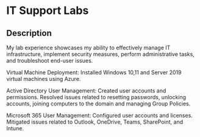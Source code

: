 <h1>IT Support Labs</h1>

<h2>Description</h2>

My lab experience showcases my ability to effectively manage IT infrastructure, implement security measures, perform administrative tasks, and troubleshoot end-user issues. <br />

Virtual Machine Deployment: Installed Windows 10,11 and Server 2019 virtual machines using Azure. <br />

Active Directory User Management: Created user accounts and permissions. Resolved issues related to resetting passwords, unlocking accounts, joining computers to the domain and managing Group Policies. <br />

Microsoft 365 User Management: Configured user accounts and licenses. Mitigated issues related to Outlook, OneDrive, Teams, SharePoint, and Intune. <br />

<br />

</p>

<!--
 ```diff
- text in red
+ text in green
! text in orange
# text in gray
@@ text in purple (and bold)@@
```
--!>
